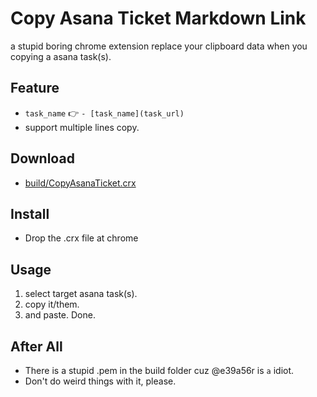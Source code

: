 # Copy Asana Ticket Markdown Link

a stupid boring chrome extension replace your clipboard data when you copying a asana task(s).

## Feature
- `task_name` :point_right: `- [task_name](task_url)`
- support multiple lines copy.

## Download
- [build/CopyAsanaTicket.crx](https://github.com/e39a562r/CopyAsanaTicketMarkdownLink/raw/master/build/CopyAsanaTicket.crx)

## Install
- Drop the .crx file at chrome

## Usage
1. select target asana task(s).
2. copy it/them.
3. and paste.  Done.

## After All
- There is a stupid .pem in the build folder cuz @e39a56r is `a` idiot. 
- Don't do weird things with it, please.
